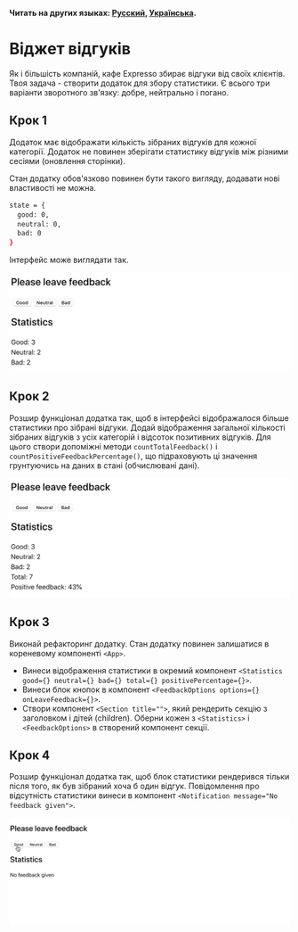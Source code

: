 **Читать на других языках: [Русский](README.md), [Українська](README.ua.md).**

# Віджет відгуків

Як і більшість компаній, кафе Expresso збирає відгуки від своїх клієнтів. Твоя
задача - створити додаток для збору статистики. Є всього три варіанти зворотного
зв'язку: добре, нейтрально і погано.

## Крок 1

Додаток має відображати кількість зібраних відгуків для кожної категорії.
Додаток не повинен зберігати статистику відгуків між різними сесіями (оновлення
сторінки).

Стан додатку обов'язково повинен бути такого вигляду, додавати нові властивості
не можна.

```bash
state = {
  good: 0,
  neutral: 0,
  bad: 0
}
```

Інтерфейс може виглядати так.

![preview](./public/mockup/step-1.png)

## Крок 2

Розшир функціонал додатка так, щоб в інтерфейсі відображалося більше статистики
про зібрані відгуки. Додай відображення загальної кількості зібраних відгуків з
усіх категорій і відсоток позитивних відгуків. Для цього створи допоміжні методи
`countTotalFeedback()` і `countPositiveFeedbackPercentage()`, що підраховують ці
значення грунтуючись на даних в стані (обчислювані дані).

![preview](./public/mockup/step-2.png)

## Крок 3

Виконай рефакторинг додатку. Стан додатку повинен залишатися в кореневому
компоненті `<App>`.

- Винеси відображення статистики в окремий компонент
  `<Statistics good={} neutral={} bad={} total={} positivePercentage={}>`.
- Винеси блок кнопок в компонент
  `<FeedbackOptions options={} onLeaveFeedback={}>`.
- Створи компонент `<Section title="">`, який рендерить секцію з заголовком і
  дітей (children). Оберни кожен з `<Statistics>` і `<FeedbackOptions>` в
  створений компонент секції.

## Крок 4

Розшир функціонал додатка так, щоб блок статистики рендерився тільки після того,
як був зібраний хоча б один відгук. Повідомлення про відсутність статистики
винеси в компонент `<Notification message="No feedback given">`.

![preview](./public/mockup/preview.gif)

